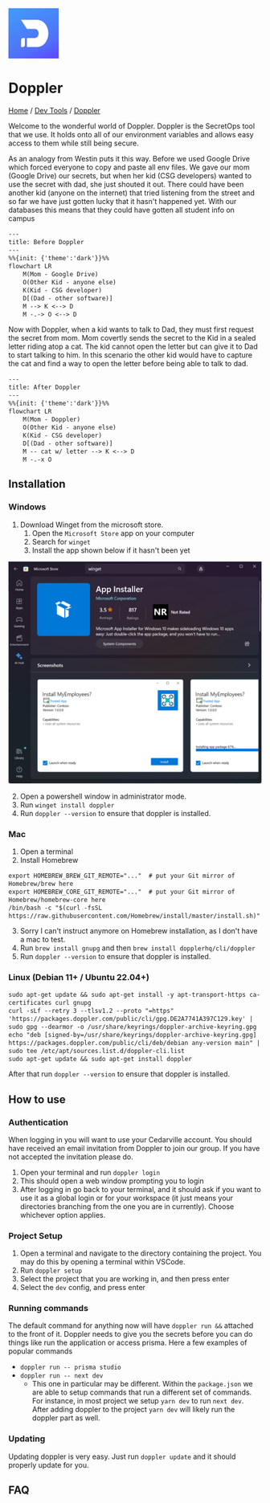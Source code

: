 <img src="./images/logo.jpg" width=100px alt="Doppler Logo"/>

# Doppler

[Home](../../Readme.md) / [Dev Tools](../dev-tools.md) / [Doppler](tool.md)

Welcome to the wonderful world of Doppler. Doppler is the SecretOps tool that we use. It holds onto all of our environment variables and allows easy access to them while still being secure. 

As an analogy from Westin puts it this way. Before we used Google Drive which forced everyone to copy and paste all env files. We gave our mom (Google Drive) our secrets, but when her kid (CSG developers) wanted to use the secret with dad, she just shouted it out. There could have been another kid (anyone on the internet) that tried listening from the street and so far we have just gotten lucky that it hasn't happened yet. With our databases this means that they could have gotten all student info on campus

```mermaid
---
title: Before Doppler
---
%%{init: {'theme':'dark'}}%%
flowchart LR
    M(Mom - Google Drive)
    O(Other Kid - anyone else)
    K(Kid - CSG developer)
    D[(Dad - other software)]
    M --> K <--> D
    M -.-> O <--> D
```

Now with Doppler, when a kid wants to talk to Dad, they must first request the secret from mom. Mom covertly sends the secret to the Kid in a sealed letter riding atop a cat. The kid cannot open the letter but can give it to Dad to start talking to him. In this scenario the other kid would have to capture the cat and find a way to open the letter before being able to talk to dad.

```mermaid
---
title: After Doppler
---
%%{init: {'theme':'dark'}}%%
flowchart LR
    M(Mom - Doppler)
    O(Other Kid - anyone else)
    K(Kid - CSG developer)
    D[(Dad - other software)]
    M -- cat w/ letter --> K <--> D
    M -.-x O
```

## Installation

### Windows

1. Download Winget from the microsoft store.
   1. Open the `Microsoft Store` app on your computer
   2. Search for `winget`
   3. Install the app shown below if it hasn't been yet

![winget app](./images/ms-winget.png)

2. Open a powershell window in administrator mode.
3. Run `winget install doppler`
4. Run `doppler --version` to ensure that doppler is installed.

### Mac

1. Open a terminal
2. Install Homebrew

```shell
export HOMEBREW_BREW_GIT_REMOTE="..."  # put your Git mirror of Homebrew/brew here
export HOMEBREW_CORE_GIT_REMOTE="..."  # put your Git mirror of Homebrew/homebrew-core here
/bin/bash -c "$(curl -fsSL https://raw.githubusercontent.com/Homebrew/install/master/install.sh)"
```

3. Sorry I can't instruct anymore on Homebrew installation, as I don't have a mac to test.
4. Run `brew install gnupg` and then `brew install dopplerhq/cli/doppler`
5. Run `doppler --version` to ensure that doppler is installed.

### Linux (Debian 11+ / Ubuntu 22.04+)

```shell
sudo apt-get update && sudo apt-get install -y apt-transport-https ca-certificates curl gnupg
curl -sLf --retry 3 --tlsv1.2 --proto "=https" 'https://packages.doppler.com/public/cli/gpg.DE2A7741A397C129.key' | sudo gpg --dearmor -o /usr/share/keyrings/doppler-archive-keyring.gpg
echo "deb [signed-by=/usr/share/keyrings/doppler-archive-keyring.gpg] https://packages.doppler.com/public/cli/deb/debian any-version main" | sudo tee /etc/apt/sources.list.d/doppler-cli.list
sudo apt-get update && sudo apt-get install doppler
```

After that run `doppler --version` to ensure that doppler is installed.

## How to use

### Authentication

When logging in you will want to use your Cedarville account. You should have received an email invitation from Doppler to join our group. If you have not accepted the invitation please do.

1. Open your terminal and run `doppler login`
2. This should open a web window prompting you to login
3. After logging in go back to your terminal, and it should ask if you want to use it as a global login or for your workspace (it just means your directories branching from the one you are in currently). Choose whichever option applies.

### Project Setup

1. Open a terminal and navigate to the directory containing the project. You may do this by opening a terminal within VSCode.
2. Run `doppler setup`
3. Select the project that you are working in, and then press enter
4. Select the `dev` config, and press enter

### Running commands

The default command for anything now will have `doppler run &&` attached to the front of it. Doppler needs to give you the secrets before you can do things like run the application or access prisma. Here a few examples of popular commands

- `doppler run -- prisma studio`
- `doppler run -- next dev`
  - This one in particular may be different. Within the `package.json` we are able to setup commands that run a different set of commands. For instance, in most project we setup `yarn dev` to run `next dev`. After adding doppler to the project `yarn dev` will likely run the doppler part as well.

### Updating

Updating doppler is very easy. Just run `doppler update` and it should properly update for you.

## FAQ
